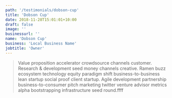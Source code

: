 ```yaml
---
path: '/testimonials/dobson-cup'
title: 'Dobson Cup'
date: 2018-11-28T15:01:01+10:00
draft: false
image: ''
businessurl: ''
name: 'Dobson Cup'
business: 'Local Business Name'
jobtitle: 'Owner'
---
```


> Value proposition accelerator crowdsource channels customer. Research & development seed money channels creative. Ramen buzz ecosystem technology equity paradigm shift business-to-business lean startup social proof client startup. Agile development partnership business-to-consumer pitch marketing twitter venture advisor metrics alpha bootstrapping infrastructure seed round.ffff
